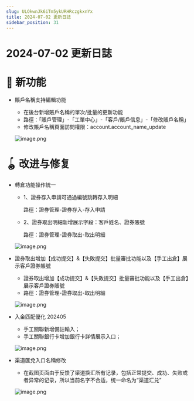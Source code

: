 ```yaml
---
slug: ULOkwnJk6iTm5ykURHRczgkxnYx
title: 2024-07-02 更新日誌
sidebar_position: 31
---
```



# 2024-07-02 更新日誌


# 🎉 新功能

- 賬戶名稱支持編輯功能
    - 在後台新增賬戶名稱的單次/批量的更新功能
    - 路徑：「賬戶管理」-「工單中心」-「客戶/賬戶信息」-「修改賬戶名稱」
    - 修改賬戶名稱頁面訪問權限：account.account_name_update

    ![image.png](/assets/a5e11feee171a7d0979c15fd28b199ca.png)


# 🪀 改进与修复

- 轉倉功能操作統一
    - 1、證券存入申請可通過編號跳轉存入明細

      路徑：證券管理-證券存入-存入申請

    - 2、證券取出明細新增展示字段：客戶姓名、證券賬號

      路徑：證券管理-證券取出-取出明細


    ![image.png](/assets/228baef55e27984817126b62fe08e3e7.png)

- 證券取出增加【成功提交】&【失敗提交】批量審批功能以及【手工出倉】展示客戶證券賬號
    - 證券取出增加【成功提交】&【失敗提交】批量審批功能以及【手工出倉】展示客戶證券賬號
    - 路徑：證券管理-證券取出-取出明細

    ![image.png](/assets/783e0449e77897e961812344dc0c7fcd.png)

- 入金匹配優化 202405
    - 手工關聯新增備註輸入；
    - 手工關聯銀行卡增加銀行卡詳情展示入口；

    ![image.png](/assets/0bc73d065425ee6a284f80d63d5fec80.png)

- 渠道匯兌入口名稱修改
    - 在截图页面由于反馈了渠道换汇所有记录，包括正常提交、成功、失败或者异常的记录，所以当前名字不合适，统一命名为“渠道汇兑”

    ![image.png](/assets/b7acc1e7cc0b4c28ddfcb0a2893fc336.png)

